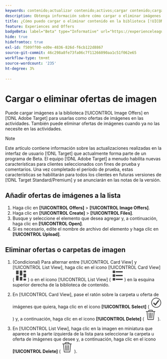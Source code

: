 ```yaml
---
keywords: contenido;actualizar contenido;activos;cargar contenido;cargar recurso;eliminar contenido
description: Obtenga información sobre cómo cargar o eliminar imágenes utilizadas como ofertas de imágenes.
title: ¿Cómo puedo cargar o eliminar contenido en la biblioteca [!UICONTROL Offers]?
feature: Experiences and Offers
badgeBeta: label="Beta" type="Informative" url="https://experienceleague.adobe.com/docs/target/using/introduction/intro.html?lang=es#beta newtab=true" tooltip="¿Qué son las funciones beta en  [!DNL Adobe Target]?"
hide: true
hidefromtoc: true
exl-id: f509ff00-ed0e-4836-826d-f6cb122d8867
source-git-commit: 46c298a8fe73fa06c7f11266090aa1c51f062e65
workflow-type: tm+mt
source-wordcount: '235'
ht-degree: 3%

---
```


# Cargar o eliminar ofertas de imagen

Puede cargar imágenes a la biblioteca [!UICONTROL Image Offers] en [!DNL Adobe Target] para usarlas como ofertas de imágenes en las actividades. También puede eliminar ofertas de imágenes cuando ya no las necesite en las actividades.

>[!NOTE]
>
>Este artículo contiene información sobre las actualizaciones realizadas en la interfaz de usuario [!DNL Target] que actualmente forma parte de un programa de Beta. El equipo [!DNL Adobe Target] a menudo habilita nuevas características para clientes seleccionados con fines de prueba y comentarios. Una vez completado el período de prueba, estas características se habilitarán para todos los clientes en futuras versiones de [!DNL Target Standard/Premium] y se anunciarán en las notas de la versión.

## Añadir ofertas de imágenes a la lista

1. Haga clic en **[!UICONTROL Offers]** > **[!UICONTROL Image Offers]**.
1. Haga clic en **[!UICONTROL Create]** > **[!UICONTROL Files]**.
1. Busque y seleccione el elemento que desea agregar y, a continuación, haga clic en **[!UICONTROL Open]**.
1. Si es necesario, edite el nombre de archivo del elemento y haga clic en **[!UICONTROL Upload]**.

## Eliminar ofertas o carpetas de imagen

1. (Condicional) Para alternar entre [!UICONTROL Card View] y [!UICONTROL List View], haga clic en el icono [!UICONTROL Card View] ( ![icono de vista de tarjeta](/help/main/assets/icons/ViewCard.svg) ) o en el icono [!UICONTROL List View] ( ![icono de vista de lista](/help/main/assets/icons/ViewList.svg) ) en la esquina superior derecha de la biblioteca de contenido.

1. En [!UICONTROL Card View], pase el ratón sobre la carpeta u oferta de imágenes que quiera, haga clic en el icono **[!UICONTROL Select]** ( ![Seleccionar icono](/help/main/assets/icons/CheckmarkCircleOutline.svg) ) y, a continuación, haga clic en el icono **[!UICONTROL Delete]** ( ![Eliminar icono](/help/main/assets/icons/DeleteOutline.svg) ).

1. En [!UICONTROL List View], haga clic en la imagen en miniatura que aparece en la parte izquierda de la lista para seleccionar la carpeta u oferta de imágenes que desee y, a continuación, haga clic en el icono **[!UICONTROL Delete]** ( ![Eliminar icono](/help/main/assets/icons/DeleteOutline.svg) ).
